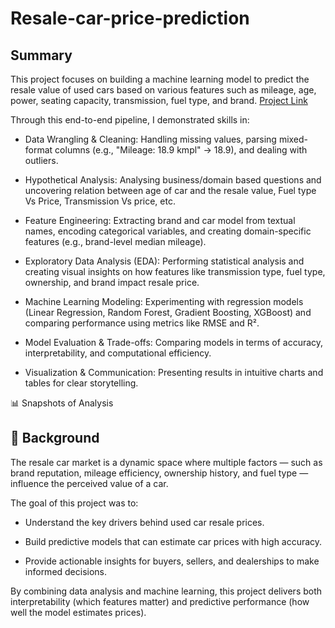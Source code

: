 # Resale-car-price-prediction

## Summary

   This project focuses on building a machine learning model to predict the resale value of used cars based on various features such 
    as mileage, age, power, seating capacity, transmission, fuel type, and brand.
    [Project Link](https://github.com/christina3099/Resale-car-price-prediction/blob/main/Resale_Car_Value_Predictor.ipynb)

Through this end-to-end pipeline, I demonstrated skills in:

  * Data Wrangling & Cleaning: Handling missing values, parsing mixed-format columns (e.g., "Mileage: 18.9 kmpl" → 18.9), and dealing with outliers.

  * Hypothetical Analysis: Analysing business/domain based questions and uncovering relation between age of car and the resale value, Fuel type Vs Price, Transmission Vs price, etc.

  * Feature Engineering: Extracting brand and car model from textual names, encoding categorical variables, and creating domain-specific features (e.g., brand-level median mileage).

  * Exploratory Data Analysis (EDA): Performing statistical analysis and creating visual insights on how features like transmission type, fuel type, ownership, and brand impact resale price.

  * Machine Learning Modeling: Experimenting with regression models (Linear Regression, Random Forest, Gradient Boosting, XGBoost) and comparing performance using metrics like RMSE and R².

  * Model Evaluation & Trade-offs: Comparing models in terms of accuracy, interpretability, and computational efficiency.

  * Visualization & Communication: Presenting results in intuitive charts and tables for clear storytelling.

📊 Snapshots of Analysis

## 🎯 Background

The resale car market is a dynamic space where multiple factors — such as brand reputation, mileage efficiency, ownership history, and fuel type — influence the perceived value of a car.

The goal of this project was to:

  * Understand the key drivers behind used car resale prices.

  * Build predictive models that can estimate car prices with high accuracy.

  * Provide actionable insights for buyers, sellers, and dealerships to make informed decisions.

By combining data analysis and machine learning, this project delivers both interpretability (which features matter) and predictive performance (how well the model estimates prices).

